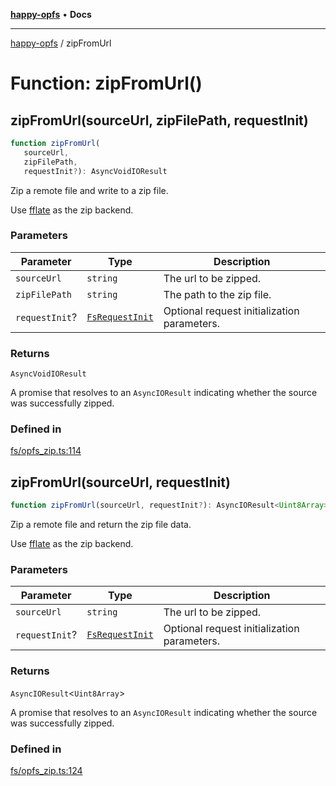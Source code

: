 [**happy-opfs**](../README.md) • **Docs**

***

[happy-opfs](../README.md) / zipFromUrl

# Function: zipFromUrl()

## zipFromUrl(sourceUrl, zipFilePath, requestInit)

```ts
function zipFromUrl(
   sourceUrl, 
   zipFilePath, 
   requestInit?): AsyncVoidIOResult
```

Zip a remote file and write to a zip file.

Use [fflate](https://github.com/101arrowz/fflate) as the zip backend.

### Parameters

| Parameter | Type | Description |
| ------ | ------ | ------ |
| `sourceUrl` | `string` | The url to be zipped. |
| `zipFilePath` | `string` | The path to the zip file. |
| `requestInit`? | [`FsRequestInit`](../type-aliases/FsRequestInit.md) | Optional request initialization parameters. |

### Returns

`AsyncVoidIOResult`

A promise that resolves to an `AsyncIOResult` indicating whether the source was successfully zipped.

### Defined in

[fs/opfs\_zip.ts:114](https://github.com/JiangJie/happy-opfs/blob/41bfb9280ee562c4a8708809308f96d116edb112/src/fs/opfs_zip.ts#L114)

## zipFromUrl(sourceUrl, requestInit)

```ts
function zipFromUrl(sourceUrl, requestInit?): AsyncIOResult<Uint8Array>
```

Zip a remote file and return the zip file data.

Use [fflate](https://github.com/101arrowz/fflate) as the zip backend.

### Parameters

| Parameter | Type | Description |
| ------ | ------ | ------ |
| `sourceUrl` | `string` | The url to be zipped. |
| `requestInit`? | [`FsRequestInit`](../type-aliases/FsRequestInit.md) | Optional request initialization parameters. |

### Returns

`AsyncIOResult`\<`Uint8Array`\>

A promise that resolves to an `AsyncIOResult` indicating whether the source was successfully zipped.

### Defined in

[fs/opfs\_zip.ts:124](https://github.com/JiangJie/happy-opfs/blob/41bfb9280ee562c4a8708809308f96d116edb112/src/fs/opfs_zip.ts#L124)
